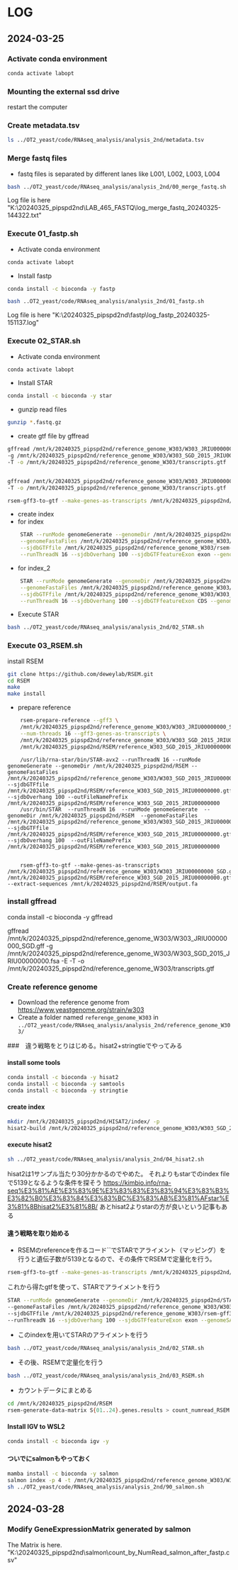 # LOG

## 2024-03-25

### Activate conda environment
```bash
conda activate labopt
```

### Mounting the external ssd drive

restart the computer

### Create metadata.tsv
```bash
ls ../OT2_yeast/code/RNAseq_analysis/analysis_2nd/metadata.tsv
```

### Merge fastq files
- fastq files is separated by different lanes like L001, L002, L003, L004

```bash
bash ../OT2_yeast/code/RNAseq_analysis/analysis_2nd/00_merge_fastq.sh
```

Log file is here
"K:\20240325_pipspd2nd\LAB_465_FASTQ\log_merge_fastq_20240325-144322.txt"


### Execute 01_fastp.sh
- Activate conda environment
```bash
conda activate labopt
```

- Install fastp
```bash
conda install -c bioconda -y fastp
```

```bash
bash ..OT2_yeast/code/RNAseq_analysis/analysis_2nd/01_fastp.sh
```

Log file is here
"K:\20240325_pipspd2nd\fastp\log_fastp_20240325-151137.log"

### Execute 02_STAR.sh
- Activate conda environment
```bash
conda activate labopt
```

- Install STAR
```bash
conda install -c bioconda -y star
```

- gunzip read files
```bash
gunzip *.fastq.gz
```

- create gtf file by gffread
```bash
gffread /mnt/k/20240325_pipspd2nd/reference_genome_W303/W303_JRIU00000000_SGD.gff \
-g /mnt/k/20240325_pipspd2nd/reference_genome_W303/W303_SGD_2015_JRIU00000000.fsa \
-T -o /mnt/k/20240325_pipspd2nd/reference_genome_W303/transcripts.gtf


gffread /mnt/k/20240325_pipspd2nd/reference_genome_W303/W303_JRIU00000000_SGD.gff \
-T -o /mnt/k/20240325_pipspd2nd/reference_genome_W303/transcripts.gtf

rsem-gff3-to-gtf --make-genes-as-transcripts /mnt/k/20240325_pipspd2nd/reference_genome_W303/W303_JRIU00000000_SGD.gff /mnt/k/20240325_pipspd2nd/reference_genome_W303/rsem-gff3-to-gtf.gtf
```


- create index
- for index
```bash
	STAR --runMode genomeGenerate --genomeDir /mnt/k/20240325_pipspd2nd/STAR/index \
    --genomeFastaFiles /mnt/k/20240325_pipspd2nd/reference_genome_W303/W303_SGD_2015_JRIU00000000.fsa \
    --sjdbGTFfile /mnt/k/20240325_pipspd2nd/reference_genome_W303/rsem-gff3-to-gtf.gtf \
    --runThreadN 16 --sjdbOverhang 100 --sjdbGTFfeatureExon exon --genomeSAindexNbases 10
```
- for index_2
```bash
	STAR --runMode genomeGenerate --genomeDir /mnt/k/20240325_pipspd2nd/STAR/index_2 \
    --genomeFastaFiles /mnt/k/20240325_pipspd2nd/reference_genome_W303/W303_SGD_2015_JRIU00000000.fsa \
    --sjdbGTFfile /mnt/k/20240325_pipspd2nd/reference_genome_W303/W303_JRIU00000000_SGD.gff \
    --runThreadN 16 --sjdbOverhang 100 --sjdbGTFfeatureExon CDS --genomeSAindexNbases 10
```




- Execute STAR
```bash
bash ../OT2_yeast/code/RNAseq_analysis/analysis_2nd/02_STAR.sh
```

### Execute 03_RSEM.sh
install RSEM
```bash
git clone https://github.com/deweylab/RSEM.git
cd RSEM
make
make install
```

- prepare reference
```bash
    rsem-prepare-reference --gff3 \
    /mnt/k/20240325_pipspd2nd/reference_genome_W303/W303_JRIU00000000_SGD.gff \
    --num-threads 16 --gff3-genes-as-transcripts \
    /mnt/k/20240325_pipspd2nd/reference_genome_W303/W303_SGD_2015_JRIU00000000.fsa \
    /mnt/k/20240325_pipspd2nd/RSEM/reference_W303_SGD_2015_JRIU00000000
```     


        /usr/lib/rna-star/bin/STAR-avx2 --runThreadN 16 --runMode genomeGenerate --genomeDir /mnt/k/20240325_pipspd2nd/RSEM --genomeFastaFiles /mnt/k/20240325_pipspd2nd/reference_genome_W303/W303_SGD_2015_JRIU00000000.fsa --sjdbGTFfile /mnt/k/20240325_pipspd2nd/RSEM/reference_W303_SGD_2015_JRIU00000000.gtf --sjdbOverhang 100 --outFileNamePrefix /mnt/k/20240325_pipspd2nd/RSEM/reference_W303_SGD_2015_JRIU00000000
        /usr/bin/STAR  --runThreadN 16  --runMode genomeGenerate  --genomeDir /mnt/k/20240325_pipspd2nd/RSEM  --genomeFastaFiles /mnt/k/20240325_pipspd2nd/reference_genome_W303/W303_SGD_2015_JRIU00000000.fsa  --sjdbGTFfile /mnt/k/20240325_pipspd2nd/RSEM/reference_W303_SGD_2015_JRIU00000000.gtf  --sjdbOverhang 100  --outFileNamePrefix /mnt/k/20240325_pipspd2nd/RSEM/reference_W303_SGD_2015_JRIU00000000


        rsem-gff3-to-gtf --make-genes-as-transcripts /mnt/k/20240325_pipspd2nd/reference_genome_W303/W303_JRIU00000000_SGD.gff /mnt/k/20240325_pipspd2nd/RSEM/reference_W303_SGD_2015_JRIU00000000.gtf --extract-sequences /mnt/k/20240325_pipspd2nd/RSEM/output.fa
### install gffread
conda install -c bioconda -y gffread

gffread /mnt/k/20240325_pipspd2nd/reference_genome_W303/W303_JRIU00000000_SGD.gff -g /mnt/k/20240325_pipspd2nd/reference_genome_W303/W303_SGD_2015_JRIU00000000.fsa -E -T -o /mnt/k/20240325_pipspd2nd/reference_genome_W303/transcripts.gtf

### Create reference genome
- Download the reference genome from https://www.yeastgenome.org/strain/w303
- Create a folder named `referenge_genome_W303` in `../OT2_yeast/code/RNAseq_analysis/analysis_2nd/reference_genome_W303/`



###　違う戦略をとりはじめる。hisat2+stringtieでやってみる

#### install some tools
```bash
conda install -c bioconda -y hisat2
conda install -c bioconda -y samtools
conda install -c bioconda -y stringtie
```

#### create index
```bash
mkdir /mnt/k/20240325_pipspd2nd/HISAT2/index/ -p
hisat2-build /mnt/k/20240325_pipspd2nd/reference_genome_W303/W303_SGD_2015_JRIU00000000.fsa /mnt/k/20240325_pipspd2nd/HISAT2/index/ -p 16
```
#### execute hisat2
```bash
sh ../OT2_yeast/code/RNAseq_analysis/analysis_2nd/04_hisat2.sh
```
hisat2は1サンプル当たり30分かかるのでやめた。
それよりもstarでのindex fileで5139となるような条件を探そう
https://kimbio.info/rna-seq%E3%81%AE%E3%83%9E%E3%83%83%E3%83%94%E3%83%B3%E3%82%B0%E3%83%84%E3%83%BC%E3%83%AB%E3%81%AFstar%E3%81%8Bhisat2%E3%81%8B/
あとhisat2よりstarの方が良いという記事もある


#### 違う戦略を取り始める
- RSEMのreferenceを作るコード``でSTARでアライメント（マッピング）を行うと遺伝子数が5139となるので、その条件でRSEMで定量化を行う。
```bash
rsem-gff3-to-gtf --make-genes-as-transcripts /mnt/k/20240325_pipspd2nd/reference_genome_W303/W303_JRIU00000000_SGD.gff /mnt/k/20240325_pipspd2nd/RSEM/reference_W303_SGD_2015_JRIU00000000.gtf
```
これから得たgtfを使って、STARでアライメントを行う

```bash
STAR --runMode genomeGenerate --genomeDir /mnt/k/20240325_pipspd2nd/STAR/index \
--genomeFastaFiles /mnt/k/20240325_pipspd2nd/reference_genome_W303/W303_SGD_2015_JRIU00000000.fsa \
--sjdbGTFfile /mnt/k/20240325_pipspd2nd/reference_genome_W303/rsem-gff3-to-gtf.gtf \
--runThreadN 16 --sjdbOverhang 100 --sjdbGTFfeatureExon exon --genomeSAindexNbases 10
```

- このindexを用いてSTARのアライメントを行う
```bash
bash ../OT2_yeast/code/RNAseq_analysis/analysis_2nd/02_STAR.sh
```

- その後、RSEMで定量化を行う
```bash
bash ../OT2_yeast/code/RNAseq_analysis/analysis_2nd/03_RSEM.sh
```

- カウントデータにまとめる
```bash
cd /mnt/k/20240325_pipspd2nd/RSEM
rsem-generate-data-matrix S{01..24}.genes.results > count_numread_RSEM.csv
```


#### Install IGV to WSL2
```bash
conda install -c bioconda igv -y
```


#### ついでにsalmonもやっておく
```bash
mamba install -c bioconda -y salmon
salmon index -p 4 -t /mnt/k/20240325_pipspd2nd/reference_genome_W303/W303_JRIU00000000_SGD_orf_genomic.fsa -i /mnt/k/20240325_pipspd2nd/salmon/index
sh ../OT2_yeast/code/RNAseq_analysis/analysis_2nd/90_salmon.sh
```

## 2024-03-28
### Modify GeneExpressionMatrix generated by salmon
The Matrix is here.
"K:\20240325_pipspd2nd\salmon\count_by_NumRead_salmon_after_fastp.csv"
